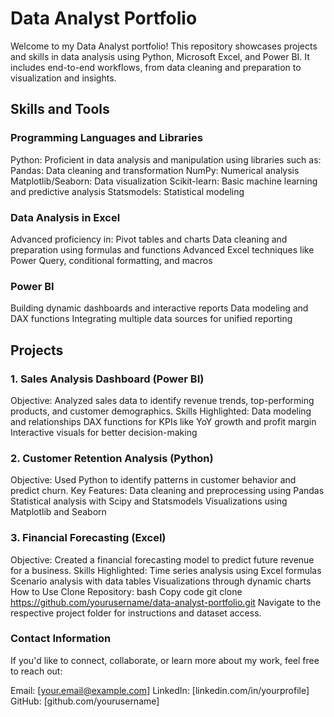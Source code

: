 # Data Analyst Portfolio
Welcome to my Data Analyst portfolio! This repository showcases projects and skills in data analysis using Python, Microsoft Excel, and Power BI. It includes end-to-end workflows, from data cleaning and preparation to visualization and insights.

## Skills and Tools
### Programming Languages and Libraries
Python: Proficient in data analysis and manipulation using libraries such as:
Pandas: Data cleaning and transformation
NumPy: Numerical analysis
Matplotlib/Seaborn: Data visualization
Scikit-learn: Basic machine learning and predictive analysis
Statsmodels: Statistical modeling
### Data Analysis in Excel
Advanced proficiency in:
Pivot tables and charts
Data cleaning and preparation using formulas and functions
Advanced Excel techniques like Power Query, conditional formatting, and macros
### Power BI
Building dynamic dashboards and interactive reports
Data modeling and DAX functions
Integrating multiple data sources for unified reporting
## Projects
### 1. Sales Analysis Dashboard (Power BI)
Objective: Analyzed sales data to identify revenue trends, top-performing products, and customer demographics.
Skills Highlighted:
Data modeling and relationships
DAX functions for KPIs like YoY growth and profit margin
Interactive visuals for better decision-making
### 2. Customer Retention Analysis (Python)
Objective: Used Python to identify patterns in customer behavior and predict churn.
Key Features:
Data cleaning and preprocessing using Pandas
Statistical analysis with Scipy and Statsmodels
Visualizations using Matplotlib and Seaborn
### 3. Financial Forecasting (Excel)
Objective: Created a financial forecasting model to predict future revenue for a business.
Skills Highlighted:
Time series analysis using Excel formulas
Scenario analysis with data tables
Visualizations through dynamic charts
How to Use
Clone Repository:
bash
Copy code
git clone https://github.com/yourusername/data-analyst-portfolio.git
Navigate to the respective project folder for instructions and dataset access.
### Contact Information
If you'd like to connect, collaborate, or learn more about my work, feel free to reach out:

Email: [your.email@example.com]
LinkedIn: [linkedin.com/in/yourprofile]
GitHub: [github.com/yourusername]

